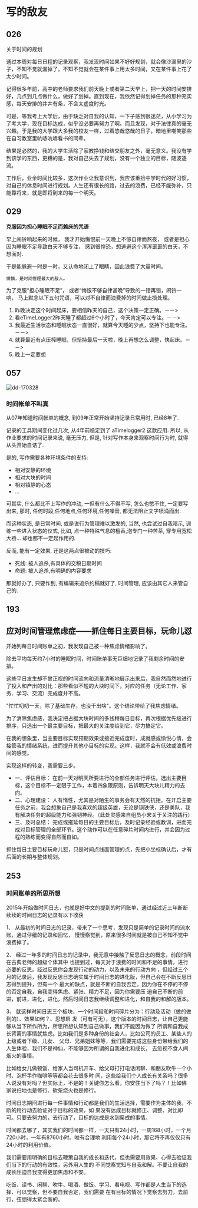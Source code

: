 # 写的敌友

## 026

关于时间的规划

通过本周对每日日程的记录观察，我发现时间如果不好好规划，就会像沙漏里的沙子，不知不觉就漏掉了。不知不觉就会在某件事上用太多时间，又在某件事上花了太少时间。

记得很多年前，高中的老师要求我们前天晚上或者第二天早上，把一天的时间安排好，几点到几点做什么，做好了划掉。直到现在，我依然记得划掉任务的那种充实感，每天安排的井井有条，不会太虚度时光。

可是，等我考上大学后，由于缺乏对自我的认知，一下子感到很迷茫，从小学习为了考大学，现在目标达成，似乎没必要再努力了啊。而且发现，对于法律真的毫无兴趣。于是我的大学跟大多我的校友一样，过着悠哉悠哉的日子，暗地里嘲笑那些在自习教室里吭哧吭哧看书的同辈。

结果是必然的，我的大学生活除了家教挣钱和结交朋友之外，毫无意义。我没有学到该学的东西，更糟的是，我对自己失去了规划，没有一个独立的目标，随波逐流。

工作后，业余时间比较多，这次作业让我意识到，我应该重拾中学时代的好习惯，对自己的休息时间进行规划。人生还有很长的路，过去的浪费，已经不能弥补，只能靠将来，就是即将到来的每一个明天。

## 029

**克服因为担心睡眠不足而赖床的咒语**

早上闹铃响起来的时候，
我才开始悔恨前一天晚上不够自律而熬夜，
或者是担心因为睡眠不足导致白天不够专注，
感到很惶恐，想逃避这个浑浑噩噩的白天，不想面对.

于是能躲避一时是一时，又认命地闭上了眼睛，因此浪费了大量时间。

    懒惰，是时间管理最大的敌人。

为了克服“担心睡眠不足”，
或者“悔恨不够自律甚晚”导致的一错再错，闹铃一响，
马上默念以下五句咒语，可以对不自律而浪费掉的时间做止损处理。

1. 昨晚决定这个时间起床，要相信昨天的自己，这个决策一定正确。－－>
1.  看eTimeLogger2昨天睡了都超过6个小时了，今天肯定可以专注。－－>
1.   我最近生活状态和睡眠状态一直很好，就算今天睡的少点，坚持下也能专注。－－>
1.  就算最近有点压榨睡眠，但坚持最后一天啦，晚上再想怎么调整，快起床。－－>
1. 晚上一定要想

## 057

![dd-170328](http://openmindclub.qiniucdn.com/res/tapes/GC4/S10E15gDAMA/dd-170328.jpg?imageView2/2/w/200)

### 时间帐单不叫真

从07年知道时间帐单的概念,
到09年正常开始坚持记录日常用时,
已经8年了.

记录的工具期间变化过几次, 从4年前稳定到了 aTimelogger2 这款应用.
所以, 从作业要求的时间记录来说, 毫无压力,
但是, 针对写作本身来观察时间行为时, 就得从头开始自诘了.

是的, 写作需要各种环境条件的支持:

- 相对安静的环境
- 相对大块的时间
- 相对镇静的心态
- ...

可其实, 什么都比不上写作的冲动,
一但有什么不得不写, 怎么也憋不住, 一定要写出来,
那时, 任何时段,任何地点,任何环境,任何噪音, 都无法阻止文字喷涌而出.

而这种状态, 是日常时间, 或是说行为管理难以激发的,
当然, 也尝试过自我暗示, 训练一些进入状态的仪式,
比如, 点一种特殊气息的檀香,泡专门一种苦茶, 穿专用宽松大褂...
却也都不一定起作用的.

反而, 能有一定效果, 还是这两点很被动的技巧:

- 死线: 被人追杀,有具体的交稿日期时间
- 命题: 被人追杀,有明确的内容要求

那就好办了, 只要作到, 有编辑来追杀约稿就好了,
时间管理, 应该由其它人来管自己的.

## 193

## 应对时间管理焦虑症——抓住每日主要目标，玩命儿怼

开始列每日时间账单之初，我发现自己被一种焦虑情绪影响了。

除去平均每天约7小时的睡眠时间，时间账单事无巨细地记录了我剩余时间的安排。

这些平日发生却不曾正视的时间流向和流量清晰地展示出来后，我自然而然地进行了投入和产出的对比：那些看似不短的大块时间下，对应的任务（无论工作、家务、学习、交流）完成度并不高。

"忙忙叨叨一天，除了基础生存，也没干出啥"。这个结论带给了我焦虑情绪。

为了消除焦虑感，我决定把占据大块时间的多线程每日目标，再次根据优先级进行排序，只选出一个最主要目标，把最大的关注度给到它，尽力搞定它。

在我的想象里，当主要目标实现预期效果或接近完成度时，成就感或愉悦心情，会接管我的情绪系统，进而提升其他小目标的实现。这样，我就不会有低效或浪费时间的感觉。

实现这样的转变，我需要三步。

- 一、评估目标：
在前一天对明天所要进行的全部任务进行评估，选出主要目标，这个目标不一定限于工作，本着四象限原则，告诉明天大块儿精力的去向。
- 二、心理建设：
人有惰性，尤其是对陌生的事务会有天然的抗拒。在开启主要任务之前，我会想象自己是我喜欢的超级英雄，无论是钢铁侠，还是美队，我有解决任务的超级能力和强韧神经。（此处灵感来自组员小宋关于关注的践行）
- 三、及时总结：
完成或拖延每日的主要目标后，及时记录经验或教训，进而完成对目标管理的全部环节。这个动作可以在任意碎片时间内进行，并会因为过程的熟练而变得自然而自如。

抓住每日主要目标玩命儿怼，只是时间点线面管理的点，先把小坐标确认后，才有后面的长期与整体规划。

## 253
### 时间账单的所思所想

2015年开始做时间日志，也就是好中文的提到的时间账单，通过经过近三年断断续续的时间日志的记录有以下收获


1、	从最初的时间日志的记录，带来了一个思考，发现只是简单的记录时间的流水账，通过仔细的记录和回忆，
慢慢察觉到，原来很多时间就是被自己不知不觉中浪费掉了。

2、	经过一年多的时间日志的记录中，我无意中接触了反思日志的概念，前段时间在古典老师的超级个体其中
也提到过，每天对于浪费的时间和不足的事情，进行必要的反思。经过反思你会发现行动的动力，以及未来的行动方向
，但经过三个月的记录后，我发现反思日志确实属于时间日志的进化版，但自己会在不断反思日志得到提升，但有一个
最大的缺点，就是不断的自我否定。因为你在不停的不停的否定自我，自我变得焦虑、紧张、精力不足，因为你需要压
迫自己不断的前进，前进，进化，进化，然后时间日志我继续调整和进化，和自我的和解的版本。

3、	就这样时间日志三个板块，一个时间段和时间碎片分为：行动及活动（做的做到的）、效果如何？、思想启
发（可有可无），这个版本的时间日志，让自己更能够从当下所作所为，所思所想认知到自己做事，我们不能因为做了
所谓和自我成长背离的事情就焦虑。比如我们是多种身份的社会人，比如公司的员工、某些人的上级或者下级、儿女、
父母、兄弟姐妹等等，我们需要完成这些身份带给我们的人生体验，我们不是神仙，不能够因为所谓的自我进化和成长，
去忽视不食人间烟火的事情。

比如给女儿做顿饭、给家人当司机开车、给父母打打电话闲聊、和朋友吹牛一个小时、泡杯手作咖啡等等都会花去很多时
间，这些给我们个人成长有关系吗？很多人说没有对吗？但实际上，不是的！关键你怎么看，你安住当下了吗？！比如佛
家说扫地也是修行、砍柴烧火也是修行。

时间日志期间进行每一件事情和行动都是我们的生活选择，需要作为主体的我，不断的用行动去验证对于目标的效果，如
果没有达成目标就修正、调整、对比即可。只要去努力的，去行动了，目标的达成是水到渠成的事情。

时间都去哪了，其实我们的时间都一样，一天只有24小时，一周168小时，一个月720小时，一年有8760小时。唯有合理地
利用每个24小时，那它将不再仅仅只有24小时的利用价值。

我们需要用明确的目标去鞭策自我的成长和迭代，但也需要用效果、心得去验证我们当下的行动的有效性，另外用人生的
不同觉察觉知与自我和解。不要让自我的成长压迫自我变得更加焦虑和不安。

吃饭、读书、闲聊、吹牛、喝酒、做饭、学习、看电视、写作都是人生当下的选择、可以觉察，但不要自我否定，我们需要
在有目标的情况下觉察去努力，去前行，弦绷得太紧会断的。




